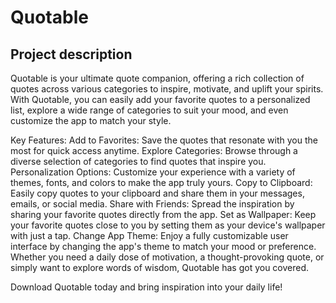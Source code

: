 # Quotable

## Project description

Quotable is your ultimate quote companion, offering a rich collection of quotes across various categories to inspire, motivate, and uplift your spirits. With Quotable, you can easily add your favorite quotes to a personalized list, explore a wide range of categories to suit your mood, and even customize the app to match your style.

Key Features:
Add to Favorites: Save the quotes that resonate with you the most for quick access anytime.
Explore Categories: Browse through a diverse selection of categories to find quotes that inspire you.
Personalization Options: Customize your experience with a variety of themes, fonts, and colors to make the app truly yours.
Copy to Clipboard: Easily copy quotes to your clipboard and share them in your messages, emails, or social media.
Share with Friends: Spread the inspiration by sharing your favorite quotes directly from the app.
Set as Wallpaper: Keep your favorite quotes close to you by setting them as your device's wallpaper with just a tap.
Change App Theme: Enjoy a fully customizable user interface by changing the app's theme to match your mood or preference.
Whether you need a daily dose of motivation, a thought-provoking quote, or simply want to explore words of wisdom, Quotable has got you covered.

Download Quotable today and bring inspiration into your daily life!
